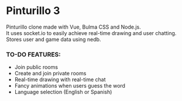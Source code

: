 # Pinturillo 3

Pinturillo clone made with Vue, Bulma CSS and Node.js.  
It uses socket.io to easily achieve real-time drawing and user chatting.  
Stores user and game data using nedb.  
### TO-DO FEATURES:
- Join public rooms
- Create and join private rooms
- Real-time drawing with real-time chat
- Fancy animations when users guess the word
- Language selection (English or Spanish)



